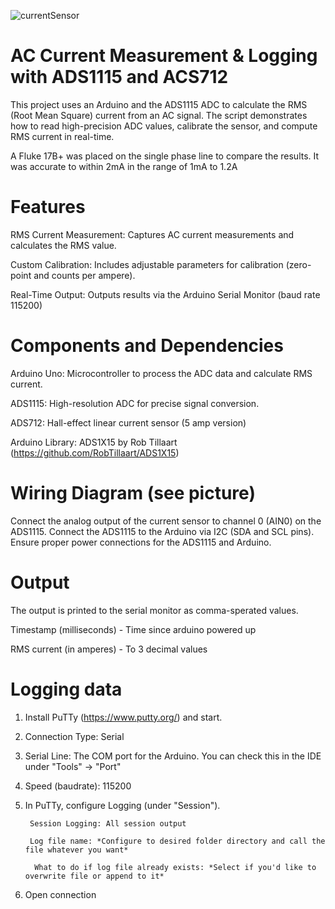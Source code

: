 ![currentSensor](https://github.com/user-attachments/assets/5c241b1c-ebe2-499f-a19f-a1f04cfac854)


# AC Current Measurement & Logging with ADS1115 and ACS712 
This project uses an Arduino and the ADS1115 ADC to calculate the RMS (Root Mean Square) current from an AC signal. The script demonstrates how to read high-precision ADC values, calibrate the sensor, and compute RMS current in real-time.

A Fluke 17B+ was placed on the single phase line to compare the results. It was accurate to within 2mA in the range of 1mA to 1.2A

# Features
RMS Current Measurement: Captures AC current measurements and calculates the RMS value.

Custom Calibration: Includes adjustable parameters for calibration (zero-point and counts per ampere).

Real-Time Output: Outputs results via the Arduino Serial Monitor (baud rate 115200)

# Components and Dependencies
Arduino Uno: Microcontroller to process the ADC data and calculate RMS current.

ADS1115: High-resolution ADC for precise signal conversion.

ADS712: Hall-effect linear current sensor (5 amp version)

Arduino Library: ADS1X15 by Rob Tillaart (https://github.com/RobTillaart/ADS1X15)

# Wiring Diagram (see picture)
Connect the analog output of the current sensor to channel 0 (AIN0) on the ADS1115.
Connect the ADS1115 to the Arduino via I2C (SDA and SCL pins).
Ensure proper power connections for the ADS1115 and Arduino.

# Output
The output is printed to the serial monitor as comma-sperated values.

Timestamp (milliseconds) - Time since arduino powered up

RMS current (in amperes) - To 3 decimal values

# Logging data

1) Install PuTTy (https://www.putty.org/) and start.
2) Connection Type: Serial
3) Serial Line: The COM port for the Arduino. You can check this in the IDE under "Tools" -> "Port" 
4) Speed (baudrate): 115200
5) In PuTTy, configure Logging (under "Session").
   
        Session Logging: All session output
   
        Log file name: *Configure to desired folder directory and call the file whatever you want*

         What to do if log file already exists: *Select if you'd like to overwrite file or append to it*
        
6) Open connection
